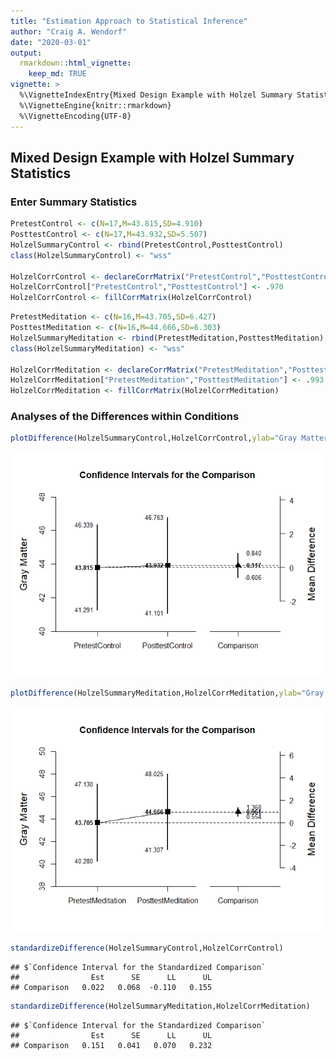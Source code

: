 ```yaml
---
title: "Estimation Approach to Statistical Inference"
author: "Craig A. Wendorf"
date: "2020-03-01"
output: 
  rmarkdown::html_vignette:
    keep_md: TRUE
vignette: >
  %\VignetteIndexEntry{Mixed Design Example with Holzel Summary Statistics}
  %\VignetteEngine{knitr::rmarkdown}
  %\VignetteEncoding{UTF-8}
---
```






## Mixed Design Example with Holzel Summary Statistics

### Enter Summary Statistics


```r
PretestControl <- c(N=17,M=43.815,SD=4.910)
PosttestControl <- c(N=17,M=43.932,SD=5.507)
HolzelSummaryControl <- rbind(PretestControl,PosttestControl)
class(HolzelSummaryControl) <- "wss"

HolzelCorrControl <- declareCorrMatrix("PretestControl","PosttestControl")
HolzelCorrControl["PretestControl","PosttestControl"] <- .970
HolzelCorrControl <- fillCorrMatrix(HolzelCorrControl)
```


```r
PretestMeditation <- c(N=16,M=43.705,SD=6.427)
PosttestMeditation <- c(N=16,M=44.666,SD=6.303)
HolzelSummaryMeditation <- rbind(PretestMeditation,PosttestMeditation)
class(HolzelSummaryMeditation) <- "wss"

HolzelCorrMeditation <- declareCorrMatrix("PretestMeditation","PosttestMeditation")
HolzelCorrMeditation["PretestMeditation","PosttestMeditation"] <- .993
HolzelCorrMeditation <- fillCorrMatrix(HolzelCorrMeditation)
```

### Analyses of the Differences within Conditions


```r
plotDifference(HolzelSummaryControl,HolzelCorrControl,ylab="Gray Matter")
```

![](figures/Holzel-Difference-1.png)<!-- -->

```r
plotDifference(HolzelSummaryMeditation,HolzelCorrMeditation,ylab="Gray Matter")
```

![](figures/Holzel-Difference-2.png)<!-- -->


```r
standardizeDifference(HolzelSummaryControl,HolzelCorrControl)
```

```
## $`Confidence Interval for the Standardized Comparison`
##                Est      SE      LL      UL
## Comparison   0.022   0.068  -0.110   0.155
```

```r
standardizeDifference(HolzelSummaryMeditation,HolzelCorrMeditation)
```

```
## $`Confidence Interval for the Standardized Comparison`
##                Est      SE      LL      UL
## Comparison   0.151   0.041   0.070   0.232
```
